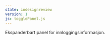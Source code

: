 ```yaml
---
state: indesignreview
version: 1
js: togglePanel.js
---
```


Ekspanderbart panel for innloggingsinformasjon.
